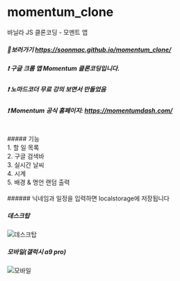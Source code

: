 # momentum_clone
바닐라 JS 클론코딩 - 모멘트 앱
<br>

##### 🍳보러가기 https://soonmac.github.io/momentum_clone/ 
##### ❗ 구글 크롬 앱 Momentum 클론코딩입니다. <br>
##### ❗ 노마드코더 무료 강의 보면서 만들었음 <br>
##### ❗ Momentum 공식 홈페이지: https://momentumdash.com/ <br>
<br>
##### 기능 <br>
1. 할 일 목록 <br>
2. 구글 검색바 <br>
3. 실시간 날씨 <br>
4. 시계 <br>
5. 배경 & 명언 랜덤 출력 <br>
<br>
###### 닉네임과 일정을 입력하면 localstorage에 저장됩니다

##### 데스크탑 <br>
![데스크탑](https://user-images.githubusercontent.com/55690712/126136257-6188dfa4-727e-4022-86b2-680a6bc9e7bc.PNG)
<br>
##### 모바일(갤럭시 a9 pro)
![모바일](https://user-images.githubusercontent.com/55690712/126136375-e2561d4a-f368-45a2-a4a4-8fb7d9f6f037.jpg)
